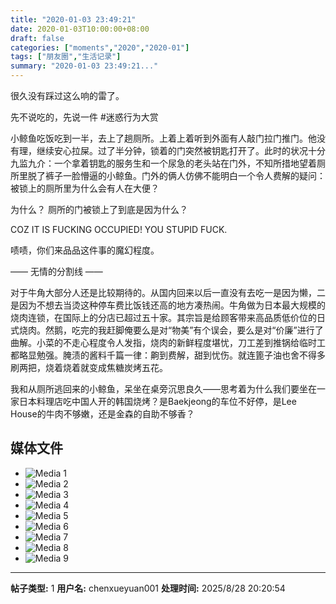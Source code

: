 ```yaml
---
title: "2020-01-03 23:49:21"
date: 2020-01-03T10:00:00+08:00
draft: false
categories: ["moments","2020","2020-01"]
tags: ["朋友圈","生活记录"]
summary: "2020-01-03 23:49:21..."
---
```


很久没有踩过这么响的雷了。

先不说吃的，先说一件 #迷惑行为大赏

小鲸鱼吃饭吃到一半，去上了趟厕所。上着上着听到外面有人敲门拉门推门。他没有理，继续安心拉屎。过了半分钟，锁着的门突然被钥匙打开了。此时的状况十分九监九介：一个拿着钥匙的服务生和一个尿急的老头站在门外，不知所措地望着厕所里脱了裤子一脸懵逼的小鲸鱼。门外的俩人仿佛不能明白一个令人费解的疑问：被锁上的厕所里为什么会有人在大便？

为什么？
厕所的门被锁上了到底是因为什么？

COZ IT IS FUCKING OCCUPIED! 
YOU STUPID FUCK.

啧啧，你们来品品这件事的魔幻程度。

—— 无情的分割线 ——

对于牛角大部分人还是比较期待的。从国内回来以后一直没有去吃一是因为懒，二是因为不想去当烫这种停车费比饭钱还高的地方凑热闹。牛角做为日本最大规模的烧肉连锁，在国际上的分店已超过五十家。其宗旨是给顾客带来高品质低价位的日式烧肉。然鹅，吃完的我赶脚俺要么是对“物美”有个误会，要么是对“价廉”进行了曲解。小菜的不走心程度令人发指，烧肉的新鲜程度堪忧，刀工差到推锅给临时工都略显勉强。腌渍的酱料千篇一律：齁到费解，甜到忧伤。就连篦子油也舍不得多刷两把，烧着烧着就变成焦糖炭烤五花。

我和从厕所逃回来的小鲸鱼，呆坐在桌旁沉思良久——思考着为什么我们要坐在一家日本料理店吃中国人开的韩国烧烤？是Baekjeong的车位不好停，是Lee House的牛肉不够嫩，还是金森的自助不够香？

## 媒体文件

- ![Media 1](/Moments/photos/2020-01-03/202001032349210.jpg)
- ![Media 2](/Moments/photos/2020-01-03/202001032349211.jpg)
- ![Media 3](/Moments/photos/2020-01-03/202001032349212.jpg)
- ![Media 4](/Moments/photos/2020-01-03/202001032349213.jpg)
- ![Media 5](/Moments/photos/2020-01-03/202001032349214.jpg)
- ![Media 6](/Moments/photos/2020-01-03/202001032349215.jpg)
- ![Media 7](/Moments/photos/2020-01-03/202001032349216.jpg)
- ![Media 8](/Moments/photos/2020-01-03/202001032349217.jpg)
- ![Media 9](/Moments/photos/2020-01-03/202001032349218.jpg)

---

**帖子类型:** 1
**用户名:** chenxueyuan001
**处理时间:** 2025/8/28 20:20:54